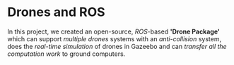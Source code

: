 # Drones and ROS
In this project, we created an open-source, _ROS_-based **'Drone Package'** which can support _multiple drones_ systems with an _anti-collision_ system, does the _real-time simulation_ of drones in Gazeebo and can _transfer all the computation work_ to ground computers.
